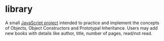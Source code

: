 # library
A small [JavaScript project](https://www.theodinproject.com/lessons/javascript-library) intended to practice and implement the concepts of Objects, Object Constructors and Prototypal Inheritance. Users may add new books with details like author, title, number of pages, read/not read.